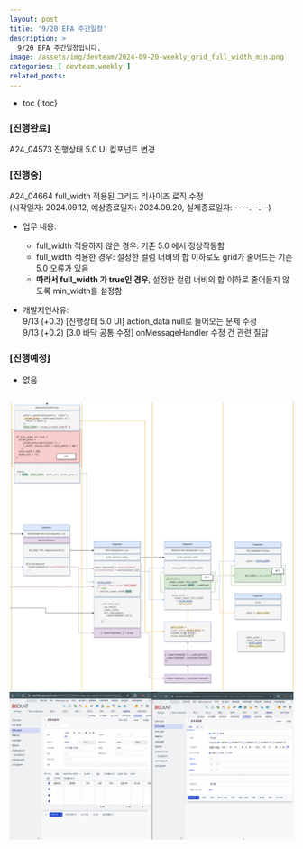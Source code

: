 ```yaml
---
layout: post
title: '9/20 EFA 주간일정'
description: >
  9/20 EFA 주간일정입니다.
image: /assets/img/devteam/2024-09-20-weekly_grid_full_width_min.png
categories: [ devteam,weekly ]
related_posts:
---
```


- toc
  {:toc}


### [진행완료]

A24_04573 진행상태 5.0 UI 컴포넌트 변경


### [진행중]

A24_04664 full_width 적용된 그리드 리사이즈 로직 수정 \
(시작일자: 2024.09.12, 예상종료일자: 2024.09.20, 실제종료일자: ----.--.--)

- 업무 내용:
    - full_width 적용하지 않은 경우: 기존 5.0 에서 정상작동함
    - full_width 적용한 경우: 설정한 컬럼 너비의 합 이하로도 grid가 줄어드는 기존 5.0 오류가 있음
    - **따라서 full_width 가 true인 경우**, 설정한 컬럼 너비의 합 이하로 줄어들지 않도록 min_width를 설정함

- 개발지연사유:\
    9/13 (+0.3) [진행상태 5.0 UI] action_data null로 들어오는 문제 수정 \
    9/13 (+0.2) [3.0 바닥 공통 수정] onMessageHandler 수정 건 관련 질답

### [진행예정]

- 없음


\
![grid full_width 도식도](../../../assets/img/devteam/2024-09-20-weekly_grid_full_width_min.png)
![grid full_width 적용 결과](../../../assets/img/devteam/2024-09-20-weekly_grid_full_width_result.gif)
